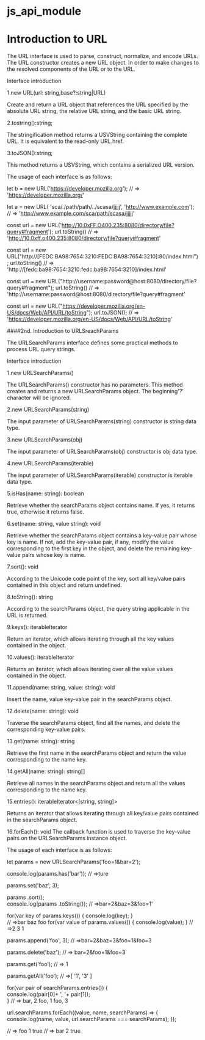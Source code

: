 # js_api_module
# Introduction to URL
The URL interface is used to parse, construct, normalize, and encode URLs. The URL constructor creates a new URL object. In order to make changes to the resolved components of the URL or to the URL.

Interface introduction

1.new URL(url: string,base?:string|URL)

Create and return a URL object that references the URL specified by the absolute URL string, the relative URL string, and the basic URL string.

2.tostring():string;

The stringification method returns a USVString containing the complete URL. It is equivalent to the read-only URL.href.

3.toJSON():string;

This method returns a USVString, which contains a serialized URL version.

The usage of each interface is as follows:

let b = new URL('https://developer.mozilla.org');                    // => 'https://developer.mozilla.org/'

let a = new URL( 'sca/./path/path/../scasa/jjjjj', 'http://www.example.com');     
// =>   'http://www.example.com/sca/path/scasa/jjjjj'

const url = new URL('http://10.0xFF.O400.235:8080/directory/file?query#fragment');
url.toString()    // => 'http://10.0xff.o400.235:8080/directory/file?query#fragment'   
   
const url = new URL("http://[FEDC:BA98:7654:3210:FEDC:BA98:7654:3210]:80/index.html");
url.toString()    // => 'http://[fedc:ba98:7654:3210:fedc:ba98:7654:3210]/index.html'

const url = new URL("http://username:password@host:8080/directory/file?query#fragment");
url.toString()    // => 'http://username:password@host:8080/directory/file?query#fragment'

const url = new URL("https://developer.mozilla.org/en-US/docs/Web/API/URL/toString");
url.toJSON();   // =>  'https://developer.mozilla.org/en-US/docs/Web/API/URL/toString'


####2nd. Introduction to URLSreachParams

The URLSearchParams interface defines some practical methods to process URL query strings.

Interface introduction

1.new URLSearchParams()

The URLSearchParams() constructor has no parameters. This method creates and returns a new URLSearchParams object. The beginning'?' character will be ignored.

2.new URLSearchParams(string)

The input parameter of URLSearchParams(string) constructor is string data type.

3.new URLSearchParams(obj)

The input parameter of URLSearchParams(obj) constructor is obj data type.

4.new URLSearchParams(iterable)

The input parameter of URLSearchParams(iterable) constructor is iterable data type.

5.isHas(name: string): boolean

Retrieve whether the searchParams object contains name. If yes, it returns true, otherwise it returns false.

6.set(name: string, value string): void

Retrieve whether the searchParams object contains a key-value pair whose key is name.
If not, add the key-value pair, if any, modify the value corresponding to the first key in the object, and delete the remaining key-value pairs whose key is name.

7.sort(): void

According to the Unicode code point of the key, sort all key/value pairs contained in this object and return undefined.

8.toString(): string

According to the searchParams object, the query string applicable in the URL is returned.

9.keys(): iterableIterator<string>

Return an iterator, which allows iterating through all the key values contained in the object.

10.values(): iterableIterator<string>

Returns an iterator, which allows iterating over all the value values contained in the object.

11.append(name: string, value: string): void

Insert the name, value key-value pair in the searchParams object.

12.delete(name: string): void

Traverse the searchParams object, find all the names, and delete the corresponding key-value pairs.

13.get(name: string): string

Retrieve the first name in the searchParams object and return the value corresponding to the name key.

14.getAll(name: string): string[]

Retrieve all names in the searchParams object and return all the values corresponding to the name key.

15.entries(): iterableIterator<[string, string]>

Returns an iterator that allows iterating through all key/value pairs contained in the searchParams object.

16.forEach(): void
The callback function is used to traverse the key-value pairs on the URLSearchParams instance object.

The usage of each interface is as follows:

let params = new URLSearchParams('foo=1&bar=2');

console.log(params.has('bar'));        // =>ture

params.set('baz', 3); 
   
params .sort();   
console.log(params .toString());      // =>bar=2&baz=3&foo=1'  

for(var key of params.keys()) {
  console.log(key);
}     
                                                      // =>bar  baz  foo
for(var value of params.values()) {
  console.log(value);
}                                                     // =>2  3  1

params.append('foo', 3);                // =>bar=2&baz=3&foo=1&foo=3

params.delete('baz');                      // => bar=2&foo=1&foo=3

params.get('foo');                          // => 1

params.getAll('foo');                      // =>[ '1', '3' ]

for(var pair of searchParams.entries()) {                   
   console.log(pair[0]+ ', '+ pair[1]);                    
}                                                   // => bar, 2   foo, 1  foo, 3

url.searchParams.forEach((value, name, searchParams) => {
  console.log(name, value, url.searchParams === searchParams);
});

// => foo 1 true
// => bar 2 true
